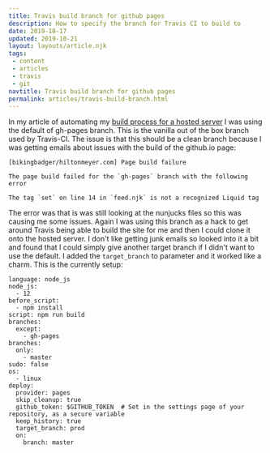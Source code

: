 ```yaml
---
title: Travis build branch for github pages
description: How to specify the branch for Travis CI to build to
date: 2019-10-17
updated: 2019-10-21
layout: layouts/article.njk
tags: 
 - content
 - articles
 - travis
 - git
navtitle: Travis build branch for github pages
permalink: articles/travis-build-branch.html
---
```

In my article of automating my [build process for a hosted server](/articles/travis-automatic-build.html) I was using the default of gh-pages branch. This is the vanilla out of the box branch used by Travis-CI. The issue is that this should be a clean branch because I was getting emails about issues with the build of the github.io page:

```
[bikingbadger/hiltonmeyer.com] Page build failure

The page build failed for the `gh-pages` branch with the following error

The tag `set` on line 14 in `feed.njk` is not a recognized Liquid tag
```

The error was that is was still looking at the nunjucks files so this was causing me some issues. Again I was using this branch as a hack to get around Travis being able to build the site for me and then I could clone it onto the hosted server. I don't like getting junk emails so looked into it a bit and found that I could simply give another target branch if I didn't want to use the default. I added the `target_branch` to parameter and it worked like a charm. This is the currently setup:

```
language: node_js
node_js:
  - 12
before_script:
  - npm install
script: npm run build
branches:
  except:
    - gh-pages
branches:
  only:
    - master    
sudo: false
os:
  - linux
deploy:
  provider: pages
  skip_cleanup: true
  github_token: $GITHUB_TOKEN  # Set in the settings page of your repository, as a secure variable
  keep_history: true
  target_branch: prod
  on:
    branch: master
```
